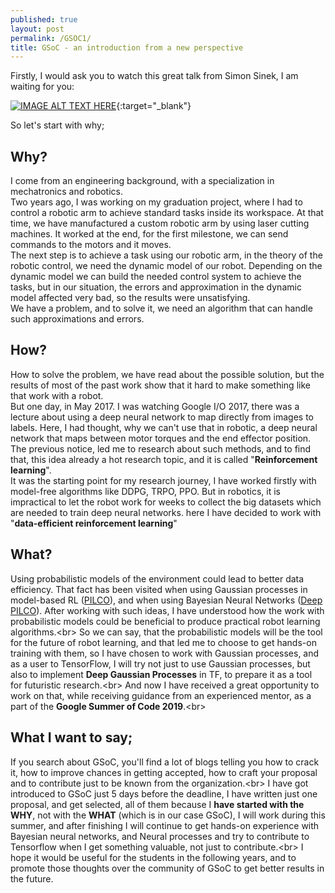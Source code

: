 ```yaml
---
published: true
layout: post
permalink: /GSOC1/
title: GSoC - an introduction from a new perspective
---
```

Firstly, I would ask you to watch this great talk from Simon Sinek, I am waiting for you:<br/>

[![IMAGE ALT TEXT HERE](https://pi.tedcdn.com/r/pe.tedcdn.com/images/ted/04916ee6e81065c8333e6546184af512eee37bbe_2880x1620.jpg)](https://embed.ted.com/talks/simon_sinek_how_great_leaders_inspire_action){:target="_blank"}

So let's start with why;
## Why?
I come from an engineering background, with a specialization in mechatronics and robotics.<br/>
Two years ago, I was working on my graduation project, where I had to control a robotic arm to achieve standard tasks inside its workspace. At that time, we have manufactured a custom robotic arm by using laser cutting machines. It worked at the end, for the first milestone, we can send commands to the motors and it moves.<br/>
The next step is to achieve a task using our robotic arm, in the theory of the robotic control, we need the dynamic model of our robot. Depending on the dynamic model we can build the needed control system to achieve the tasks, but in our situation, the errors and approximation in the dynamic model affected very bad, so the results were unsatisfying.<br/>
We have a problem, and to solve it, we need an algorithm that can handle such approximations and errors. 

## How?
How to solve the problem, we have read about the possible solution, but the results of most of the past work show that it hard to make something like that work with a robot.<br/>
But one day, in May 2017. I was watching Google I/O 2017, there was a lecture about using a deep neural network to map directly from images to labels. Here, I had thought, why we can't use that in robotic, a deep neural network that maps between motor torques and the end effector position.<br/>
The previous notice, led me to research about such methods, and to find that, this idea already a hot research topic, and it is called "**Reinforcement learning**".<br/>
It was the starting point for my research journey, I have worked firstly with model-free algorithms like DDPG, TRPO, PPO. But in robotics, it is impractical to let the robot work for weeks to collect the big datasets which are needed to train deep neural networks. here I have decided to work with "**data-efficient reinforcement learning**"

## What?
Using probabilistic models of the environment could lead to better data efficiency. That fact has been visited when using Gaussian processes in model-based RL ([PILCO](https://arxiv.org/abs/1502.02860)), and when using Bayesian Neural Networks ([Deep PILCO](http://mlg.eng.cam.ac.uk/yarin/PDFs/DeepPILCO.pdf)). After working with such ideas, I have understood how the work with probabilistic models could be beneficial to produce practical robot learning algorithms.<br\>
So we can say, that the probabilistic models will be the tool for the future of robot learning, and that led me to choose to get hands-on training with them, so I have chosen to work with Gaussian processes, and as a user to TensorFlow, I will try not just to use Gaussian processes, but also to implement **Deep Gaussian Processes** in TF, to prepare it as a tool for futuristic research.<br\>
And now I have received a great opportunity to work on that, while receiving guidance from an experienced mentor, as a part of the **Google Summer of Code 2019**.<br\>

## What I want to say;
If you search about GSoC, you'll find a lot of blogs telling you how to crack it, how to improve chances in getting accepted, how to craft your proposal and to contribute just to be known from the organization.<br\>
I have got introduced to GSoC just 5 days before the deadline, I have written just one proposal, and get selected, all of them because I **have started with the WHY**, not with the **WHAT** (which is in our case GSoC), I will work during this summer, and after finishing I will continue to get hands-on experience with Bayesian neural networks, and Neural processes and try to contribute to Tensorflow when I get something valuable, not just to contribute.<br\>
I hope it would be useful for the students in the following years, and to promote those thoughts over the community of GSoC to get better results in the future.
